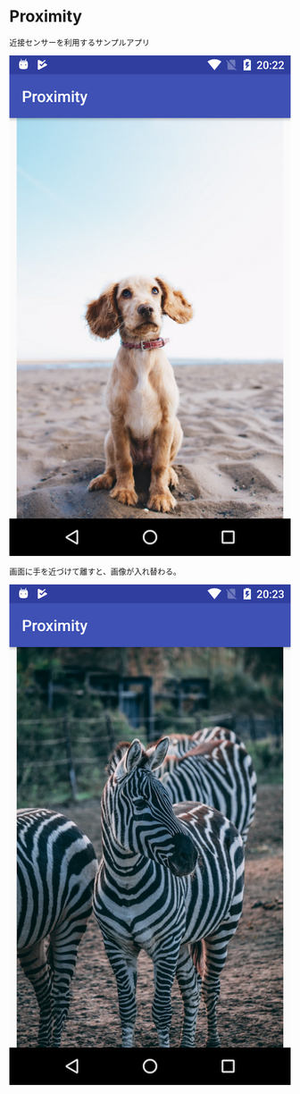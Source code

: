# Proximity

近接センサーを利用するサンプルアプリ

![capture1](capture1.png)

画面に手を近づけて離すと、画像が入れ替わる。

![capture2](capture2.png)

